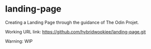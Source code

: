 # landing-page

Creating a Landing Page through the guidance of The Odin Projet.

Working URL link: https://github.com/hybridwookiee/landing-page.git

Warning: WIP